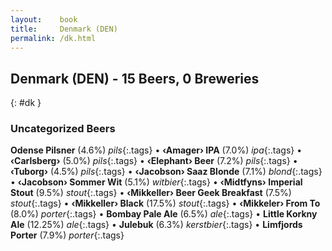 ```yaml
---
layout:    book
title:     Denmark (DEN)
permalink: /dk.html
---
```


## Denmark (DEN) - 15 Beers, 0 Breweries
{: #dk }




### Uncategorized Beers

**Odense Pilsner** (4.6%) _pils_{:.tags}  • 
**‹Amager› IPA** (7.0%) _ipa_{:.tags}  • 
**‹Carlsberg›** (5.0%) _pils_{:.tags}  • 
**‹Elephant› Beer** (7.2%) _pils_{:.tags}  • 
**‹Tuborg›** (4.5%) _pils_{:.tags}  • 
**‹Jacobson› Saaz Blonde** (7.1%) _blond_{:.tags}  • 
**‹Jacobson› Sommer Wit** (5.1%) _witbier_{:.tags}  • 
**‹Midtfyns› Imperial Stout** (9.5%) _stout_{:.tags}  • 
**‹Mikkeller› Beer Geek Breakfast** (7.5%) _stout_{:.tags}  • 
**‹Mikkeller› Black** (17.5%) _stout_{:.tags}  • 
**‹Mikkeler› From To** (8.0%) _porter_{:.tags}  • 
**Bombay Pale Ale** (6.5%) _ale_{:.tags}  • 
**Little Korkny Ale** (12.25%) _ale_{:.tags}  • 
**Julebuk** (6.3%) _kerstbier_{:.tags}  • 
**Limfjords Porter** (7.9%) _porter_{:.tags} 



 
